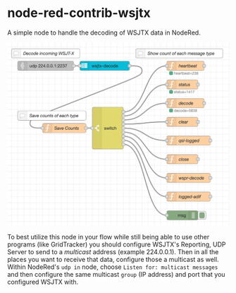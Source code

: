# node-red-contrib-wsjtx

A simple node to handle the decoding of WSJTX data in NodeRed.

![Example NodeRed Flow](wsjtx-decode.png)

To best utilize this node in your flow while still being able to use other
programs (like GridTracker) you should configure WSJTX's Reporting, UDP Server
to send to a *multicast* address (example 224.0.0.1). Then in all the places 
you want to receive that data, configure those a multicast as well. Within 
NodeRed's `udp in` node, choose `Listen for: multicast messages` and then
configure the same multicast `group` (IP address) and port that you configured
WSJTX with.

